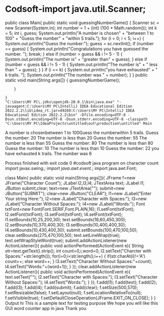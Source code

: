 # Codsoft-import java.util.Scanner;
public class Main{
    public static void
    guessingNumberGame() {
        Scanner sc = new Scanner(System.in);
        int number = 1 + (int) (100 * Math.random());
        int k = 5;
        int i, guess;
        System.out.println("A number is chosen" + "between 1 to 100" + "Guess the number" + "within 5 trails.");
        for (i = 0; i < 5; i++) {
            System.out.println("Guess the number:");
            guess = sc.nextInt();
            if (number == guess) {
                System.out.println("Congratulations you have guessed the number. ");
                break;
            } else if (number > guess && i != 5 - 1) {
                System.out.println("The number is" + "greater than" + guess);
            } else if (number < guess && i != 5 - 1) {
                System.out.println("The number is" + " less than " + guess);
            }
        }
        if (i == k) {
            System.out.println("you have exhausted" + " k trails. ");
            System.out.println("The number was " + number);
        }
    }
        public static void main(String args[])
        {
            guessingNumberGame();

        }

    }
    "C:\Users\MY PC\.jdks\openjdk-20.0.1\bin\java.exe" "-javaagent:C:\Users\MY PC\IntelliJ IDEA Educational Edition 2022.2.2\lib\idea_rt.jar=49269:C:\Users\MY PC\IntelliJ IDEA Educational Edition 2022.2.2\bin" -Dfile.encoding=UTF-8 -Dsun.stdout.encoding=UTF-8 -Dsun.stderr.encoding=UTF-8 -classpath "C:\Users\MY PC\IdeaProjects\untitled\out\production\untitled" Main
A number is chosenbetween 1 to 100Guess the numberwithin 5 trails.
Guess the number:
20
The number is less than 20
Guess the number:
55
The number is less than 55
Guess the number:
80
The number is less than 80
Guess the number:
10
The number is less than 10
Guess the number:
22
you have exhausted k trails. 
The number was 6

Process finished with exit code 0
#codsoft java program on character count 
import javax.swing.*;
import java.awt.event.*;
import java.awt.Font;

class Main{
    public static void main(String args[]){
        JFrame f=new JFrame("Character Count");
        JLabel l2,l3,l4;
        JTextArea text;
        JLabel l1;
        JButton submit,clear;
        text=new JTextArea("");
        submit=new JButton("SUBMIT");
        clear=new JButton("CLEAR");
        l1=new JLabel("Enter Your string Here:");
        l2=new JLabel("Character with Spaces:");
        l3=new JLabel("Character Without Spaces:");
        l4=new JLabel("Words:");
        Font txtFont=new Font(Font.SERIF,Font.PLAIN,16);
        l1.setFont(txtFont);
        l2.setFont(txtFont);
        l3.setFont(txtFont);
        l4.setFont(txtFont);
        l1.setBounds(10,25,200,30);
        text.setBounds(18,60,450,300);
        l2.setBounds(10,370,400,30);
        l3.setBounds(10,400,400,30);
        l4.setBounds(10,430,400,30);
        submit.setBounds(100,470,100,50);
        clear.setBounds(275,470,100,50);
        text.setLineWrap(true);
        text.setWrapStyleWord(true);
        submit.addActionListener(new ActionListener(){
            public void actionPerformed(ActionEvent e){
            String str=text.getText().strip();
            int count=0,i,word=0;
            l2.setText("Charcter with Spaces:"+str.length());
            for(i=0;i<str.length();i++) {
                if(str.charAt(i)!='A')
                    count++;
                else
                    word++;
            }
            l3.setText("Character Without Spaces:"+count);
            l4.setText("Words:"+(word+1));
            }
        });
        clear.addActionListener(new ActionListener(){
            public void actionPerformed(ActionEvent e){
                text.setText("");
                l2.setText("Character with Spaces:");
                l3.setText("Character Without Spaces:");
                l4.setText("Words:");
            }
        });
        f.add(l1);
        f.add(text);
        f.add(l2);
        f.add(l3);
        f.add(l4);
        f.add(submit);
        f.add(clear);
        f.setSize(500,570);
        f.setResizable(false);
        f.setLayout(null);
        f.setLocationRelativeTo(null);
        f.setVisible(true);
        f.setDefaultCloseOperation(JFrame.EXIT_ON_CLOSE);
    }
}
Output 
hi
This is a sample text for testing purpose
We hope you will like this GUI word counter app in java
Thank you
